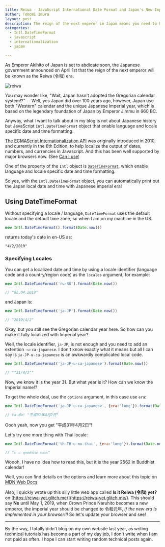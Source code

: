 ```yaml
---
title: Reiwa - JavaScript International Date Format and Japan's New Imperial Era 
author: Tomomi Imura
layout: post
description: The reign of the next emperor in Japan means you need to know about JavaScript international date and time format!
categories:
  - Intl.DateTimeFormat
  - javascript
  - internationalization
  - japan

---
```


As Emperor Akihito of Japan is set to abdicate soon, the Japanese government announced on April 1st that the reign of the next emperor will be known as the Reiwa (令和) era.

![reiwa](https://cdn.cnn.com/cnnnext/dam/assets/190401111401-yoshihide-suga-reiwa-announcement-exlarge-169.jpg)

You may wonder like, "Wait, Japan hasn't adopted the Gregorian calendar system!?" -- Well, yes Japan did over 100 years ago, however, Japan use both "Western" calendar and the unique Japanese Imperial year, which is based on the legendary foundation of Japan by Emperor Jimmu in 660 BC.

Anyway, what I want to talk about in my blog is not about Japanese history but JavaScript `Intl.DateTimeFormat` object that enable language and locale specific date and time formatting.

[The ECMAScript Internationalization API](https://tc39.github.io/ecma402/) was originally introduced in 2010, and currently in the 6th Edition, to help localize the output of dates, numbers, and currencies in Javascript. And this has been well supported by major browsers now. (See [Can I use](https://caniuse.com/#search=Intl))

One of the property of the `Intl` object is [`DateTimeFormat`](https://tc39.github.io/ecma402/#datetimeformat-objects), which enable language and locale specific date and time formatting. 

So yes, with the `Intl.DateTimeFormat` object, you can automatically print out the Japan local date and time with Japanese imperial era!

## Using DateTimeFormat

Without specifying a locale / language, `DateTimeFormat` uses the default locale and the default time zone, so when I am on my machine in the US:

```js
new Intl.DateTimeFormat().format(Date.now())
```
returns today's date in en-US as: 

```
"4/2/2019"
```

### Specifying Locales

You can get a localized date and time by using a locale identifier (language code and a country/region code) as the `locales` argument,  for example:

```js
new Intl.DateTimeFormat('ru-RU').format(Date.now())

// "02.04.2019"
```
and Japan is:
```js
new Intl.DateTimeFormat('ja-JP').format(Date.now())

// "2019/4/2"
```

Okay, but you still see the Gregorian calendar year here. So how can you make it fully localized with Imperial year?

Well, the locale identifier, `ja-JP`, is not enough and you need to add an extention `-u-ca-japanese`. I don't know exactly what it means but all I can say is `ja-JP-u-ca-japanese` is an awkwardly complicated local code.

```js
new Intl.DateTimeFormat('ja-JP-u-ca-japanese').format(Date.now())

// ""31/4/2""
```
Now, we know it is the year 31. But what year is it? How can we know the Imperial name!?

To get the whole deal, use the `options` argument, in this case use `era`:

```js
new Intl.DateTimeFormat('ja-JP-u-ca-japanese', {era:'long'}).format(Date.now())

// ta-da! "平成31年4月2日"
```

Oooh yeah, now you get "平成31年4月2日"!

Let's try one more thing with Thai locale:

```js
new Intl.DateTimeFormat('th-TH-u-nu-thai', {era:'long'}).format(Date.now())

// "๒ ๔ พุทธศักราช ๒๕๖๒"
```
Woooh, I have no idea how to read this, but it is the year 2562 in Buddhist calendar!


Well, you can find details on the options and learn more about this topic on  [MDN Web Docs](https://developer.mozilla.org/en-US/docs/Web/JavaScript/Reference/Global_Objects/DateTimeFormat)

Also, I quickly wrote up this silly little web app called **Is it Reiwa (令和) yet?** on [https://reiwa-yet.glitch.me/](https://reiwa-yet.glitch.me/). This should say **No** until May 1, 2019, when Crown Prince Naruhito becomes a new emperor, the imperial year should be changed to 令和元年, *if the new era is implemented in your browser!!!* So let's update your browser and see!

---

By the way, I totally didn't blog on my own website last year, as writing technical tutorials has become a part of my day job, I don't write when I am not paid as often. I hope I can start writing random technical posts again.

